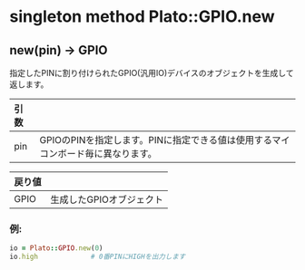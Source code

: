 # singleton method Plato::GPIO.new

## new(pin) -> GPIO

指定したPINに割り付けられたGPIO(汎用IO)デバイスのオブジェクトを生成して返します。

|引数||
|:--|:--|
|pin|GPIOのPINを指定します。PINに指定できる値は使用するマイコンボード毎に異なります。|

|戻り値||
|:--|:--|
|GPIO|生成したGPIOオブジェクト|

### 例:
```Ruby
io = Plato::GPIO.new(0)
io.high             # 0番PINにHIGHを出力します
```

